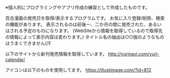 ※個人的にプログラミングやアプリ作成の練習として作成したものです。

百合漫画の発売日を取得/表示するプログラムです。
お気に入り登録/削除、検索の機能があります。
表示されるのは前後一、二か月の間に発売された、あるいはされる予定のものになります。
(WebSiteから情報を取得しているので取得先の情報によって表示内容は変わります。)
タイトル名の抽出は○○版のようなものはうまくできません(汗

以下のサイトから新刊発売情報を取得しています。
http://yurinavi.com/yuri-calendar/

アイコンは以下のものを使用してます。
https://illustimage.com/?id=812
